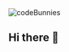 <picture>
  <source media="(prefers-color-scheme: dark)" srcset="https://photos.photobunny.co.uk/codeBunnies-light.png">
  <source media="(prefers-color-scheme: light)" srcset="https://photos.photobunny.co.uk/codeBunnies-dark.png">
  <img alt="codeBunnies" src="https://photos.photobunny.co.uk/codeBunnies-light.png">
</picture>

## Hi there 👋
<!--

**Here are some ideas to get you started:**

🙋‍♀️ A short introduction - what is your organization all about?
🌈 Contribution guidelines - how can the community get involved?
👩‍💻 Useful resources - where can the community find your docs? Is there anything else the community should know?
🍿 Fun facts - what does your team eat for breakfast?
🧙 Remember, you can do mighty things with the power of [Markdown](https://docs.github.com/github/writing-on-github/getting-started-with-writing-and-formatting-on-github/basic-writing-and-formatting-syntax)
-->
